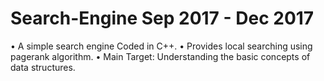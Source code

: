 # Search-Engine     Sep 2017 - Dec 2017
• A simple search engine Coded in C++.
• Provides local searching using pagerank algorithm.
• Main Target: Understanding the basic concepts of data structures.
